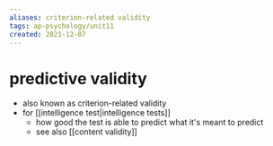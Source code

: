 ```yaml
---
aliases: criterion-related validity
tags: ap-psychology/unit11 
created: 2021-12-07
---
```


# predictive validity

- also known as criterion-related validity
- for [[intelligence test|intelligence tests]]
	- how good the test is able to predict what it's meant to predict
	- see also [[content validity]] 
